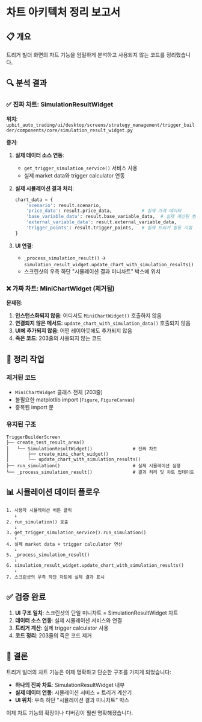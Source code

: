 # 차트 아키텍처 정리 보고서

## 📋 개요
트리거 빌더 화면의 차트 기능을 엄밀하게 분석하고 사용되지 않는 코드를 정리했습니다.

## 🔍 분석 결과

### ✅ **진짜 차트**: SimulationResultWidget
**위치**: `upbit_auto_trading/ui/desktop/screens/strategy_management/trigger_builder/components/core/simulation_result_widget.py`

**증거**:
1. **실제 데이터 소스 연동**: 
   - `get_trigger_simulation_service()` 서비스 사용
   - 실제 market data와 trigger calculator 연동

2. **실제 시뮬레이션 결과 처리**:
   ```python
   chart_data = {
       'scenario': result.scenario,
       'price_data': result.price_data,           # 실제 가격 데이터
       'base_variable_data': result.base_variable_data,  # 실제 계산된 변수 데이터  
       'external_variable_data': result.external_variable_data,
       'trigger_points': result.trigger_points,   # 실제 트리거 발동 지점
   }
   ```

3. **UI 연결**:
   - `_process_simulation_result()` → `simulation_result_widget.update_chart_with_simulation_results()`
   - 스크린샷의 우측 하단 "시뮬레이션 결과 미니차트" 박스에 위치

### ❌ **가짜 차트**: MiniChartWidget (제거됨)
**문제점**:
1. **인스턴스화되지 않음**: 어디서도 `MiniChartWidget()` 호출하지 않음
2. **연결되지 않은 메서드**: `update_chart_with_simulation_data()` 호출되지 않음
3. **UI에 추가되지 않음**: 어떤 레이아웃에도 추가되지 않음
4. **죽은 코드**: 203줄의 사용되지 않는 코드

## 🧹 정리 작업

### 제거된 코드
- `MiniChartWidget` 클래스 전체 (203줄)
- 불필요한 matplotlib import (`Figure`, `FigureCanvas`)
- 중복된 import 문

### 유지된 구조
```
TriggerBuilderScreen
├── create_test_result_area()
│   └── SimulationResultWidget()               # 진짜 차트
│       ├── create_mini_chart_widget()
│       └── update_chart_with_simulation_results()
├── run_simulation()                           # 실제 시뮬레이션 실행
└── _process_simulation_result()               # 결과 처리 및 차트 업데이트
```

## 📊 시뮬레이션 데이터 플로우

```
1. 사용자 시뮬레이션 버튼 클릭
   ↓
2. run_simulation() 호출
   ↓
3. get_trigger_simulation_service().run_simulation()
   ↓
4. 실제 market data + trigger calculator 연산
   ↓
5. _process_simulation_result()
   ↓
6. simulation_result_widget.update_chart_with_simulation_results()
   ↓
7. 스크린샷의 우측 하단 차트에 실제 결과 표시
```

## ✅ 검증 완료

1. **UI 구조 일치**: 스크린샷의 단일 미니차트 = SimulationResultWidget 차트
2. **데이터 소스 연동**: 실제 시뮬레이션 서비스와 연결
3. **트리거 계산**: 실제 trigger calculator 사용
4. **코드 정리**: 203줄의 죽은 코드 제거

## 🎯 결론

트리거 빌더의 차트 기능은 이제 명확하고 단순한 구조를 가지게 되었습니다:
- **하나의 진짜 차트**: SimulationResultWidget 내부
- **실제 데이터 연동**: 시뮬레이션 서비스 + 트리거 계산기
- **UI 위치**: 우측 하단 "시뮬레이션 결과 미니차트" 박스

이제 차트 기능의 확장이나 디버깅이 훨씬 명확해졌습니다.
